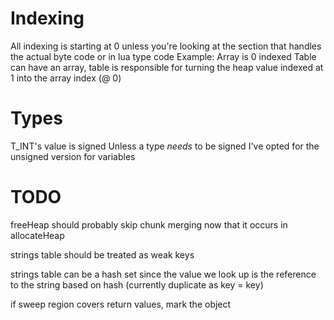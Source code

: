 # Indexing
All indexing is starting at 0 unless you're looking at the section that handles the actual byte code or in lua type code
Example: Array is 0 indexed
         Table can have an array, table is responsible for turning the heap value indexed at 1 into the array index (@ 0)

# Types
T_INT's value is signed
Unless a type *needs* to be signed I've opted for the unsigned version for variables

# TODO
freeHeap should probably skip chunk merging now that it occurs in allocateHeap

strings table should be treated as weak keys

strings table can be a hash set since the value we look up is the reference to the string based on hash (currently duplicate as key = key)

if sweep region covers return values, mark the object